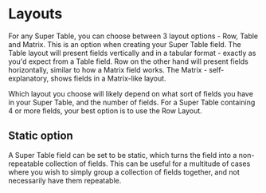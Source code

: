 # Layouts
For any Super Table, you can choose between 3 layout options - Row, Table and Matrix. This is an option when creating your Super Table field. The Table layout will present fields vertically and in a tabular format - exactly as you'd expect from a Table field. Row on the other hand will present fields horizontally, similar to how a Matrix field works. The Matrix - self-explanatory, shows fields in a Matrix-like layout.

Which layout you choose will likely depend on what sort of fields you have in your Super Table, and the number of fields. For a Super Table containing 4 or more fields, your best option is to use the Row Layout.

## Static option
A Super Table field can be set to be static, which turns the field into a non-repeatable collection of fields. This can be useful for a multitude of cases where you wish to simply group a collection of fields together, and not necessarily have them repeatable.
